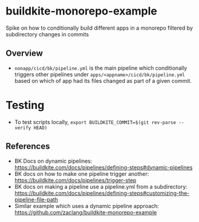 # buildkite-monorepo-example

Spike on how to conditionally build different apps in a monorepo filtered by subdirectory changes in commits

## Overview

* `nonapp/cicd/bk/pipeline.yml` is the main pipeline which conditionally triggers other pipelines
  under `apps/<appname>/cicd/bk/pipeline.yml` based on which of app had its files changed
  as part of a given commit.

# Testing

* To test scripts locally, `export BUILDKITE_COMMIT=$(git rev-parse --verify HEAD)`

## References

* BK Docs on dynamic pipelines:
  https://buildkite.com/docs/pipelines/defining-steps#dynamic-pipelines
* BK docs on how to make one pipeline trigger another:
  https://buildkite.com/docs/pipelines/trigger-step
* BK docs on making a pipeline use a pipeline.yml from a subdirectory:
  https://buildkite.com/docs/pipelines/defining-steps#customizing-the-pipeline-file-path
* Similar example which uses a dynamic pipeline approach:
  https://github.com/zaclang/buildkite-monorepo-example
